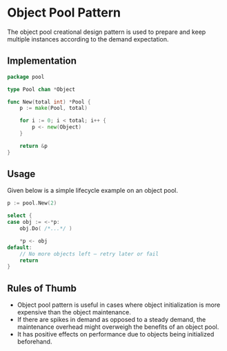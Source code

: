 # Object Pool Pattern

The object pool creational design pattern is used to prepare and keep multiple
instances according to the demand expectation.

## Implementation

```go
package pool

type Pool chan *Object

func New(total int) *Pool {
	p := make(Pool, total)

	for i := 0; i < total; i++ {
		p <- new(Object)
	}

	return &p
}
```

## Usage

Given below is a simple lifecycle example on an object pool.

```go
p := pool.New(2)

select {
case obj := <-*p:
	obj.Do( /*...*/ )

	*p <- obj
default:
	// No more objects left — retry later or fail
	return
}
```

## Rules of Thumb

- Object pool pattern is useful in cases where object initialization is more
  expensive than the object maintenance.
- If there are spikes in demand as opposed to a steady demand, the maintenance
  overhead might overweigh the benefits of an object pool.
- It has positive effects on performance due to objects being initialized beforehand.
